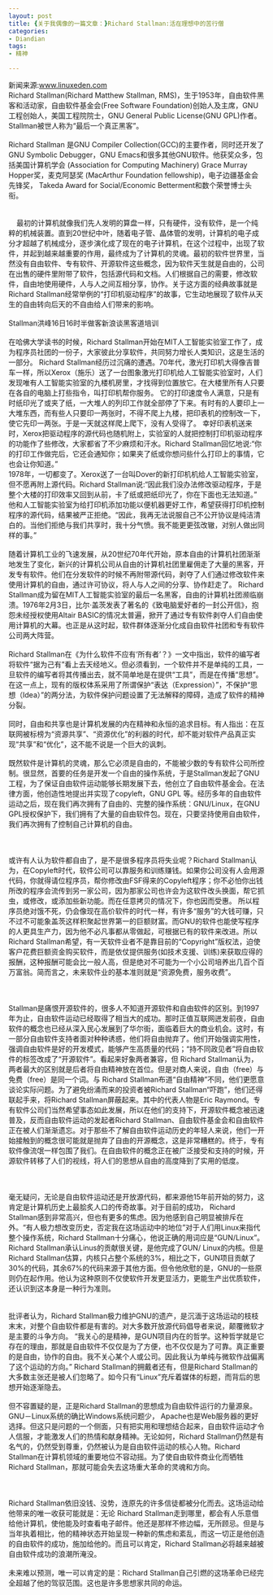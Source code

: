 ```yaml
---
layout: post
title: {关于我偶像的一篇文章：}Richard Stallman:活在理想中的苦行僧
categories:
- Diandian
tags:
- 精神

---
```

新闻来源:www.linuxeden.com
<br />Richard Stallman(Richard Matthew Stallman, RMS)，生于1953年，自由软件黑客和活动家，自由软件基金会(Free Software Foundation)创始人及主席，GNU工程创始人，美国工程院院士，GNU General Public License(GNU GPL)作者。Stallman被世人称为“最后一个真正黑客”。
<br />
<br />Richard Stallman 是GNU Compiler Collection(GCC)的主要作者，同时还开发了 GNU Symbolic Debugger，GNU Emacs和很多其他GNU软件。他获奖众多，包括美国计算机学会 (Association for Computing Machinery) Grace Murray Hopper奖，麦克阿瑟奖 (MacArthur Foundation fellowship)，电子边疆基金会先锋奖， Takeda Award for Social/Economic Betterment和数个荣誉博士头衔。
<br />
<br />
<br />&nbsp;&nbsp;&nbsp; 最初的计算机就像我们先人发明的算盘一样，只有硬件，没有软件，是一个纯粹的机械装置。直到20世纪中叶，随着电子管、晶体管的发明，计算机的电子成分才超越了机械成分，逐步演化成了现在的电子计算机，在这个过程中，出现了软件，并起到越来越重要的作用，最终成为了计算机的灵魂。最初的软件世界里，当然没有自由软件、专有软件、开源软件这些概念，因为软件天生就是自由的，公司在出售的硬件里附带了软件，包括源代码和文档。人们根据自己的需要，修改软件，自由地使用硬件，人与人之间互相分享，协作。关于这方面的经典故事就是Richard Stallman经常举例的“打印机驱动程序”的故事，它生动地展现了软件从天生的自由转向后天的不自由给人们带来的影响。
<br />
<br />Stallman洪峰16日16时半做客新浪谈黑客道培训
<br />
<br />在哈佛大学读书的时候，Richard Stallman开始在MIT人工智能实验室工作了，成为程序员社团的一份子，大家彼此分享软件，共同努力增长人类知识，这是生活的一部分。 Richard Stallman经历过沉痛的遭遇。70年代，激光打印机大得像吉普车一样，所以Xerox（施乐）送了一台图象激光打印机给人工智能实验室时，人们发现唯有人工智能实验室的九楼机房里，才找得到位置放它。在大楼里所有人只要在各自的电脑上打些指令，叫打印机帮你服务。 它的打印速度令人满意，只是有时纸印光了或夹了纸，一大堆人的列印工作就全部停了下来。有时有的人要印上一大堆东西，而有些人只要印一两张时，不得不爬上九楼，把印表机的控制改一下，使它先印一两张。于是一天就这样爬上爬下，没有人受得了。 幸好印表机送来时，Xerox把驱动程序的源代码也随机附上，实验室的人就把控制打印机驱动程序的功能作了些修改，大家都省了不少麻烦和汗水。Richard Stallman回忆地说:“你的打印工作做完后，它还会通知你；如果夹了纸或你想问些什么打印上的事情，它也会让你知道。”
<br />1978年，一切都变了。Xerox送了一台叫Dover的新打印机机给人工智能实验室，但不愿再附上源代码。Richard Stallman说:“因此我们没办法修改驱动程序，于是整个大楼的打印效率又回到从前，卡了纸或把纸印光了，你在下面也无法知道。” 他和人工智能实验室为给打印机添加功能以便机器更好工作，希望获得打印机控制程序的源代码，结果被严正拒绝。“因此，我再无法说服自己不公开协议是纯洁清白的。当他们拒绝与我们共享时，我十分气愤。我不能更更弦改辙，对别人做出同样的事。”
<br />
<br />随着计算机工业的飞速发展，从20世纪70年代开始，原本自由的计算机社团渐渐地发生了变化，新兴的计算机公司从自由的计算机社团里雇佣走了大量的黑客，开发专有软件。他们在分发软件的时候不再附带源代码，剥夺了人们通过修改软件来使用计算机的自由，通过许可协议，将人与人之间的分享、协作赶走了。 Richard Stallman成为留在MIT人工智能实验室的最后一名黑客，自由的计算机社团濒临崩溃。1976年2月3日，比尔&middot;盖茨发表了著名的《致电脑爱好者的一封公开信》，抱怨未经授权使用Altair BASIC的情况太普遍，掀开了通过专有软件剥夺人们自由使用计算机的大幕。也正是从这时起，软件群体逐渐分化成自由软件社团和专有软件公司两大阵营。
<br />
<br />Richard Stallman在《为什么软件不应有‘所有者’？》一文中指出，软件的编写者将软件“据为己有”看上去天经地义。但必须看到，一个软件并不是单纯的工具，一旦软件的编写者将其传播出去，就不简单地是在提供“工具”，而是在传播“思想”。在这一点上，现有的版权体系采用了所谓保护“表达（Expression）”，不保护“思想（Idea）”的两分法，为软件保护问题设置了无法解释的障碍，造成了软件的精神分裂。
<br />
<br />同时，自由和共享也是计算机发展的内在精神和永恒的追求目标。有人指出：在互联网被标榜为“资源共享”、“资源优化”的利器的时代，却不能对软件产品真正实现“共享”和“优化”，这不能不说是一个巨大的讽刺。
<br />
<br />既然软件是计算机的灵魂，那么它必须是自由的，不能被少数的专有软件公司所控制。很显然，首要的任务是开发一个自由的操作系统，于是Stallman发起了GNU工程，为了保证自由软件运动能够长期发展下去，他创立了自由软件基金会。在法律方面，他创造性地提出并实现了copyleft，GNU GPL 等。经历多年的自由软件运动之后，现在我们再次拥有了自由的、完整的操作系统：GNU/Linux，在GNU GPL授权保护下，我们拥有了大量的自由软件包。现在，只要坚持使用自由软件，我们再次拥有了控制自己计算机的自由。
<br />
<br />&nbsp;&nbsp;&nbsp;
<br />
<br />或许有人认为软件都自由了，是不是很多程序员将失业呢？Richard Stallman认为，在Copyleft时代，软件公司可以靠服务和训练赚钱。如果你公司没有人会用源代码，你就得请位程序员，帮你修改由FSF得来的Copyleft程序；你不必怕你出钱所改的程序会流传到另一家公司，因为那家公司也许会为这软件改头换面，帮它抓虫，或修改，或添加些新功能。而在任意拷贝的情况下，你也因而受惠。 所以程序员绝对饿不死，仍会像现在高价软件的时代一样，有许多“服务”的大钱可赚，只不过不可能象盖茨这样积聚起世界第一的巨额财富。而GNU的软件也能使写程序的人更具生产力，因为他不必凡事都从零做起，可根据已有的软件来改进。所以Richard Stallman希望，有一天软件业者不是靠目前的“Copyright”版权法，迫使客户花费巨额资金购买软件，而是依仗提供服务(如技术支援、训练)来获取应得的报酬，这种报酬可能会比一般人高，但是绝对不可能为一个小公司培养出几百个百万富翁。简而言之，未来软件业的基本准则就是“资源免费，服务收费”。
<br />
<br />
<br />
<br />Stallman是痛恨开源软件的，很多人不知道开源软件和自由软件的区别。到1997年为止，自由软件运动已经取得了相当大的成功。那时正值互联网迸发前夜，自由软件的概念也已经从深入民心发展到了华尔街，面临着巨大的商业机会。这时，有一部分自由软件支持者面对种种诱惑，他们将自由抛弃了。他们开始强调实用性，强调自由软件是好的开发模式，能够产生高质量的代码；“持不同政见者”将自由软件的标签改成了“开源软件”。看起来好象两者兼容，但 Richard Stallman认为，两者最大的区别就是后者将自由精神放在首位。但是对商人来说，自由（free）与免费（free）是同一个词。与 Richard Stallman布道“自由精神”不同，他们更愿意谈论实际问题。为了避免纷涌而来的投资者被Richard Stallman“吓跑”，他们还得联起手来，将Richard Stallman屏蔽起来。其中的代表人物是Eric Raymond。专有软件公司们当然希望事态如此发展，所以在他们的支持下，开源软件概念被迅速普及，反而自由软件运动的发起者Richard Stallman、自由软件基金会和自由软件正在被人们渐渐遗忘。对于那些不了解自由软件运动历史的年轻人来说，他们一开始接触到的概念很可能就是抛弃了自由的开源概念，这是非常糟糕的。终于，专有软件像流氓一样包围了我们。在自由软件的概念正在被广泛接受和支持的时候，开源软件转移了人们的视线，将人们的思想从自由的高度降到了实用的低度。
<br />
<br />
<br />
<br />毫无疑问，无论是自由软件运动还是开放源代码，都来源他15年前开始的努力，这肯定是计算机历史上最脍炙人口的传奇故事。对于目前的成功， Richard Stallman感到非常高兴，但也有更多的焦虑。因为他感到自己明显被排斥在外。“有人极力想改变历史，否定我在这场运动中的地位”对于人们用Linux来指代整个操作系统，Richard Stallman十分痛心，他说正确的用词应是“GUN/Linux”。 Richard Stallman承认Linus的贡献很关键，是他完成了GUN/ Linux的内核。但是Richard Stallman估算，内核只占整个系统的3%，相比之下，GUN项目贡献了30%的代码，其余67%的代码来源于其他方面。但令他欣慰的是，GNU的一些原则仍在起作用。他认为这种原则不仅使软件开发更显活力，更能生产出优质软件，还认识到这本身是一种行为准则。
<br />
<br />
<br />批评者认为，Richard Stallman极力维护GNU的遗产，是沉湎于这场运动的枝枝末末，对整个自由软件都是有害的。对大多数开放源代码倡导者来说，颠覆微软才是主要的斗争方向。 “我关心的是精神，是GUN项目内在的哲学。这种哲学就是它存在的理由，那就是自由软件不仅仅是为了方便，也不仅仅是为了可靠。真正重要的是自由，协作的自由。我不关心某个人或公司。因此我认为单纯与微软作战偏离了这个运动的方向。” Richard Stallman的拥戴者还有，但是Richard Stallman的大多数主张还是被人们忽略了。如今只有“Linux”充斥着媒体的标题，而背后的思想开始逐渐隐去。
<br />
<br />但不容置疑的是，正是Richard Stallman的思想成为自由软件运行的力量源泉。GNU－Linux系统的确比Windows系统问题少， Apache也是Web服务器的更好选择。但这只是问题的一个侧面，只有把实用和理想结合起来，自由软件运动才令人信服，才能激发人们的热情和献身精神。无论如何，Richard Stallman仍然是有名气的，仍然受到尊重，仍然被认为是自由软件运动的核心人物。Richard Stallman在计算机领域的重要地位不容动摇。为了使自由软件商业化而牺牲Richard Stallman，那就可能会失去这场重大革命的灵魂和方向。
<br />
<br />
<br />
<br />Richard Stallman依旧没钱、没势，连原先的许多信徒都被分化而去。这场运动给他带来的唯一收获可能就是：无论 Richard Stallman走到哪里，都会有人乐意借给他计算机，使他能及时查看电子邮件。他还是那样不修边幅，无所顾忌。但是与当年执着相比，他的精神状态开始呈现一种新的焦虑和紊乱，而这一切正是他创造的自由软件的成功，施加给他的。而且可以肯定，Richard Stallman必将越来越被自由软件成功的浪潮所淹没。
<br />
<br />未来难以预测，唯一可以肯定的是：Richard Stallman自己引燃的这场革命已经完全超越了他的驾驭范围。这也是许多思想家共同的命运。